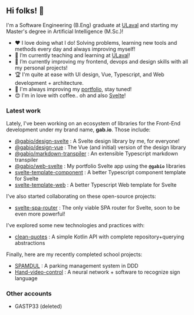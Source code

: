 ## Hi folks! 🤙

I'm a Software Engineering (B.Eng) graduate at [ULaval](https://ulaval.ca) and starting my Master's degree in Artificial Intelligence (M.Sc.)!

- :heart: I love doing what I do! Solving problems, learning new tools and methods every day and always improving myself!
- 🔭 I’m currently teaching and learning at [ULaval](https://ulaval.ca)!
- 🌱 I’m currently improving my frontend, devops and design skills with all my personal projects!
- 🏆 I'm quite at ease with UI design, Vue, Typescript, and Web development + architecture.
- 🌟 I'm always improving my [portfolio](https://vigenere23.github.io), stay tuned!
- 😍 I'm in love with coffee.. oh and also [Svelte](https://github.com/sveltejs/svelte)!

### Latest work

Lately, I've been working on an ecosystem of libraries for the Front-End development under my brand name, **gab.io**. Those include:

- [@gabio/design-svelte](https://github.com/vigenere23/gabio-design-svelte) : A Svelte design library by me, for everyone!
- [@gabio/design-vue](https://github.com/vigenere23/gabio-design-vue) : The Vue (and initial) version of the design library
- [@gabio/markdown-transpiler](https://github.com/vigenere23/gabio-markdown-transpiler) : An extensible Typescript markdown transpiler
- [@gabio/web-svelte](https://github.com/vigenere23/gabio-web-svelte) : My portfolio Svelte app using the **`@gabio`** libraries
- [svelte-template-component](https://github.com/vigenere23/svelte-template-component) : A better Typescript component template for Svelte
- [svelte-template-web](https://github.com/vigenere23/svelte-template-web) : A better Typescript Web template for Svelte

I've also started collaborating on these open-source projects:

- [svelte-spa-router](https://github.com/ItalyPaleAle/svelte-spa-router) : The only viable SPA router for Svelte, soon to be even more powerful!

I've explored some new technologies and practices with:

- [clean-quotes](https://github.com/vigenere23/clean-quotes) : A simple Kotlin API with complete repository+querying abstractions

Finally, here are my recently completed school projects:

- [SPAMDUL](https://github.com/vigenere23/SPAMDUL) : A parking management system in DDD
- [Hand-video-control](https://github.com/vigenere23/Hand-video-control) : A neural network + software to recognize sign language

### Other accounts

- GASTP33 (deleted)

